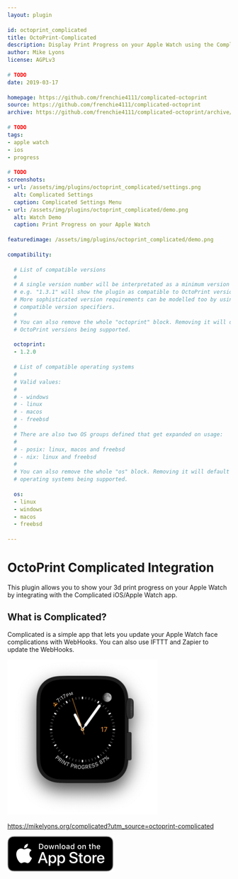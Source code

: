 ```yaml
---
layout: plugin

id: octoprint_complicated
title: OctoPrint-Complicated
description: Display Print Progress on your Apple Watch using the Complicated iOS App
author: Mike Lyons
license: AGPLv3

# TODO
date: 2019-03-17

homepage: https://github.com/frenchie4111/complicated-octoprint
source: https://github.com/frenchie4111/complicated-octoprint
archive: https://github.com/frenchie4111/complicated-octoprint/archive/master.zip

# TODO
tags:
- apple watch
- ios
- progress

# TODO
screenshots:
- url: /assets/img/plugins/octoprint_complicated/settings.png
  alt: Complicated Settings
  caption: Complicated Settings Menu
- url: /assets/img/plugins/octoprint_complicated/demo.png
  alt: Watch Demo
  caption: Print Progress on your Apple Watch

featuredimage: /assets/img/plugins/octoprint_complicated/demo.png

compatibility:

  # List of compatible versions
  #
  # A single version number will be interpretated as a minimum version requirement,
  # e.g. "1.3.1" will show the plugin as compatible to OctoPrint versions 1.3.1 and up.
  # More sophisticated version requirements can be modelled too by using PEP440
  # compatible version specifiers.
  #
  # You can also remove the whole "octoprint" block. Removing it will default to all
  # OctoPrint versions being supported.

  octoprint:
  - 1.2.0

  # List of compatible operating systems
  #
  # Valid values:
  #
  # - windows
  # - linux
  # - macos
  # - freebsd
  #
  # There are also two OS groups defined that get expanded on usage:
  #
  # - posix: linux, macos and freebsd
  # - nix: linux and freebsd
  #
  # You can also remove the whole "os" block. Removing it will default to all
  # operating systems being supported.

  os:
  - linux
  - windows
  - macos
  - freebsd

---
```


# OctoPrint Complicated Integration

This plugin allows you to show your 3d print progress on your Apple Watch by integrating with
the Complicated iOS/Apple Watch app.

## What is Complicated?

Complicated is a simple app that lets you update your Apple Watch face complications with WebHooks. You can also use IFTTT and Zapier to update the WebHooks.

![Demo Apple Watch](/assets/img/plugins/octoprint_complicated/demo.png)

https://mikelyons.org/complicated?utm_source=octoprint-complicated

[![Complicated Download App](/assets/img/plugins/octoprint_complicated/app_store.png)](https://itunes.apple.com/us/app/complicated/id1444561091?ls=1&mt=8)
